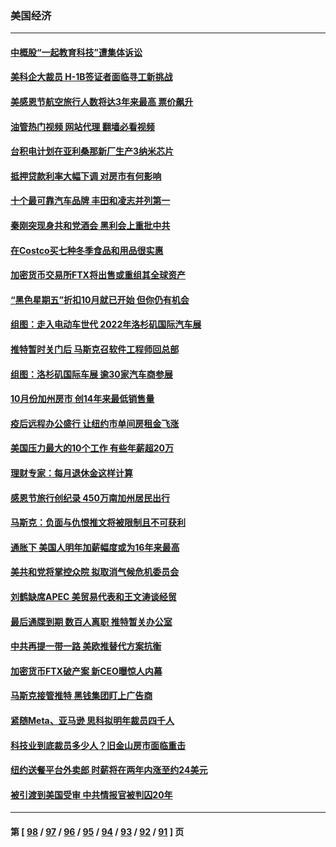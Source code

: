 ### 美国经济
---
#### [中概股“一起教育科技”遭集体诉讼](../../pages/ncid1078158/n13870600.md?11222045) 
#### [美科企大裁员 H-1B签证者面临寻工新挑战](../../pages/ncid1078158/n13870461.md?11222045) 
#### [美感恩节航空旅行人数将达3年来最高 票价飙升](../../pages/ncid1078158/n13870458.md?11222045) 
#### [油管热门视频 网站代理 翻墙必看视频](http://138.2.39.72:81/youtube.html?epic-marker?11222045)
#### [台积电计划在亚利桑那新厂生产3纳米芯片](../../pages/ncid1078158/n13870302.md?11222045) 
#### [抵押贷款利率大幅下调 对房市有何影响](../../pages/ncid1078158/n13869952.md?11222045) 
#### [十个最可靠汽车品牌 丰田和凌志并列第一](../../pages/ncid1078158/n13869846.md?11222045) 
#### [秦刚突现身共和党酒会 黑利会上重批中共](../../pages/ncid1078158/n13869661.md?11222045) 
#### [在Costco买七种冬季食品和用品很实惠](../../pages/ncid1078158/n13868166.md?11222045) 
#### [加密货币交易所FTX将出售或重组其全球资产](../../pages/ncid1078158/n13869376.md?11222045) 
#### [“黑色星期五”折扣10月就已开始 但你仍有机会](../../pages/ncid1078158/n13869335.md?11222045) 
#### [组图：走入电动车世代 2022年洛杉矶国际汽车展](../../pages/ncid1078158/n13869304.md?11222045) 
#### [推特暂时关门后 马斯克召软件工程师回总部](../../pages/ncid1078158/n13869277.md?11222045) 
#### [组图：洛杉矶国际车展 逾30家汽车商参展](../../pages/ncid1078158/n13869113.md?11222045) 
#### [10月份加州房市 创14年来最低销售量](../../pages/ncid1078158/n13868890.md?11222045) 
#### [疫后远程办公盛行 让纽约市单间房租金飞涨](../../pages/ncid1078158/n13868927.md?11222045) 
#### [美国压力最大的10个工作 有些年薪超20万](../../pages/ncid1078158/n13868865.md?11222045) 
#### [理财专家：每月退休金这样计算](../../pages/ncid1078158/n13868853.md?11222045) 
#### [感恩节旅行创纪录 450万南加州居民出行](../../pages/ncid1078158/n13868844.md?11222045) 
#### [马斯克：负面与仇恨推文将被限制且不可获利](../../pages/ncid1078158/n13868773.md?11222045) 
#### [通胀下 美国人明年加薪幅度或为16年来最高](../../pages/ncid1078158/n13868757.md?11222045) 
#### [美共和党将掌控众院 拟取消气候危机委员会](../../pages/ncid1078158/n13868747.md?11222045) 
#### [刘鹤缺席APEC 美贸易代表和王文涛谈经贸](../../pages/ncid1078158/n13868724.md?11222045) 
#### [最后通牒到期 数百人离职 推特暂关办公室](../../pages/ncid1078158/n13868699.md?11222045) 
#### [中共再提一带一路 美欧推替代方案抗衡](../../pages/ncid1078158/n13868587.md?11222045) 
#### [加密货币FTX破产案 新CEO曝惊人内幕](../../pages/ncid1078158/n13868154.md?11222045) 
#### [马斯克接管推特 黑钱集团盯上广告商](../../pages/ncid1078158/n13868014.md?11222045) 
#### [紧随Meta、亚马逊 思科拟明年裁员四千人](../../pages/ncid1078158/n13867325.md?11222045) 
#### [科技业到底裁员多少人？旧金山房市面临重击](../../pages/ncid1078158/n13867648.md?11222045) 
#### [纽约送餐平台外卖郎 时薪将在两年内涨至约24美元](../../pages/ncid1078158/n13867544.md?11222045) 
#### [被引渡到美国受审 中共情报官被判囚20年](../../pages/ncid1078158/n13867313.md?11222045) 

---
#### 第 [ [98](./98.md?11222045) / [97](./97.md?11222045) / [96](./96.md?11222045) / [95](./95.md?11222045) / [94](./94.md?11222045) / [93](./93.md?11222045) / [92](./92.md?11222045) / [91](./91.md?11222045) ] 页
